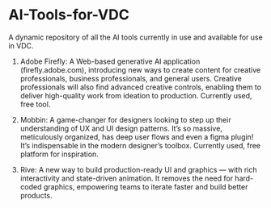 # AI-Tools-for-VDC
A dynamic repository of all the AI tools currently in use and available for use in VDC.

1. Adobe Firefly: A Web-based generative AI application (firefly.adobe.com), introducing new ways to create content for creative professionals, business professionals, and general users. Creative professionals will also find advanced creative controls, enabling them to deliver high-quality work from ideation to production. Currently used, free tool.

2. Mobbin: A game-changer for designers looking to step up their understanding of UX and UI design patterns. It’s so massive, meticulously organized, has deep user flows and even a figma plugin! It’s indispensable in the modern designer’s toolbox. Currently used, free platform for inspiration. 

3. Rive: A new way to build production-ready UI and graphics — with rich interactivity and state-driven animation. It removes the need for hard-coded graphics, empowering teams to iterate faster and build better products.
